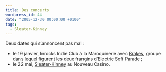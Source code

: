 ```yaml
---
title: Des concerts
wordpress_id: 44
date: "2005-12-30 00:00:00 +0100"
tags:
  - Sleater-Kinney
---
```


Deux dates qui s’annoncent pas mal :

- le 19 janvier, Inrocks Indie Club à la Maroquinerie avec [Brakes][1], groupe
  dans lequel figurent les deux frangins d’Electric Soft Parade ;
- le 22 mai, [Sleater-Kinney][2] au Nouveau Casino.

[1]: https://www.discogs.com/artist/337848-Brakes
[2]: https://www.discogs.com/artist/218269-Sleater-Kinney
